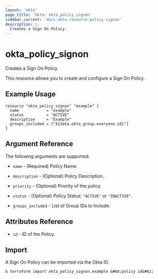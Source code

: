 ```yaml
---
layout: 'okta'
page_title: 'Okta: okta_policy_signon'
sidebar_current: 'docs-okta-resource-policy-signon'
description: |-
  Creates a Sign On Policy.
---
```


# okta_policy_signon

Creates a Sign On Policy.

This resource allows you to create and configure a Sign On Policy.

## Example Usage

```hcl
resource "okta_policy_signon" "example" {
  name            = "example"
  status          = "ACTIVE"
  description     = "Example"
  groups_included = ["${data.okta_group.everyone.id}"]
}
```

## Argument Reference

The following arguments are supported:

- `name` - (Required) Policy Name.

- `description` - (Optional) Policy Description.

- `priority` - (Optional) Priority of the policy.

- `status` - (Optional) Policy Status: `"ACTIVE"` or `"INACTIVE"`.

- `groups_included` - List of Group IDs to Include.

## Attributes Reference

- `id` - ID of the Policy.

## Import

A Sign On Policy can be imported via the Okta ID.

```
$ terraform import okta_policy_signon.example &#60;policy id&#62;
```
